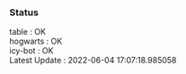 ### Status


table : OK  
hogwarts : OK  
icy-bot : OK  
Latest Update : 2022-06-04 17:07:18.985058
